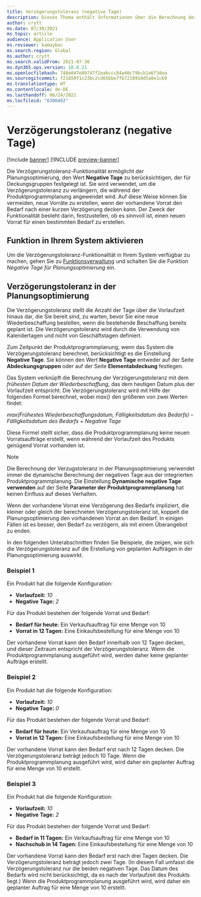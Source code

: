 ```yaml
---
title: Verzögerungstoleranz (negative Tage)
description: Dieses Thema enthält Informationen über die Berechnung der Verzögerungstoleranz und wie sie sich auf die Erstellung geplanter Aufträge in der Planungsoptimierung auswirkt.
author: crytt
ms.date: 07/30/2021
ms.topic: article
audience: Application User
ms.reviewer: kamaybac
ms.search.region: Global
ms.author: crytt
ms.search.validFrom: 2021-07-30
ms.dyn365.ops.version: 10.0.21
ms.openlocfilehash: 748e047e89747f2eabccc04a40c79bcb1e6f3dea
ms.sourcegitcommit: f21659f1c23bc2cd65bbe7fb7210910d5a8e1cb9
ms.translationtype: HT
ms.contentlocale: de-DE
ms.lasthandoff: 06/24/2021
ms.locfileid: "6306462"
---
```

# <a name="delay-tolerance-negative-days"></a>Verzögerungstoleranz (negative Tage)

[!include [banner](../../includes/banner.md)]
[!INCLUDE [preview-banner](../../includes/preview-banner.md)]

Die Verzögerungstoleranz-Funktionalität ermöglicht der Planungsoptimierung, den Wert **Negative Tage** zu berücksichtigen, der für Deckungsgruppen festgelegt ist. Sie wird verwendet, um die Verzögerungstoleranz zu verlängern, die während der Produktprogrammplanung angewendet wird. Auf diese Weise können Sie vermeiden, neue Vorräte zu erstellen, wenn der vorhandene Vorrat den Bedarf nach einer kurzen Verzögerung decken kann. Der Zweck der Funktionalität besteht darin, festzustellen, ob es sinnvoll ist, einen neuen Vorrat für einen bestimmten Bedarf zu erstellen.

## <a name="turn-on-the-feature-in-your-system"></a>Funktion in Ihrem System aktivieren

Um die Verzögerungstoleranz-Funktionalität in Ihrem System verfügbar zu machen, gehen Sie zu [Funktionsverwaltung](../../../fin-ops-core/fin-ops/get-started/feature-management/feature-management-overview.md) und schalten Sie die Funktion *Negative Tage für Planungsoptimierung* ein.

## <a name="delay-tolerance-in-planning-optimization"></a>Verzögerungstoleranz in der Planungsoptimierung

Die Verzögerungstoleranz stellt die Anzahl der Tage über die Vorlaufzeit hinaus dar, die Sie bereit sind, zu warten, bevor Sie eine neue Wiederbeschaffung bestellen, wenn die bestehende Beschaffung bereits geplant ist. Die Verzögerungstoleranz wird durch die Verwendung von Kalendertagen und nicht von Geschäftstagen definiert.

Zum Zeitpunkt der Produktprogrammplanung, wenn das System die Verzögerungstoleranz berechnet, berücksichtigt es die Einstellung **Negative Tage**. Sie können den Wert **Negative Tage** entweder auf der Seite **Abdeckungsgruppen** oder auf der Seite **Elementabdeckung** festlegen.

Das System verknüpft die Berechnung der Verzögerungstoleranz mit dem *frühesten Datum der Wiederbeschaffung*, das dem heutigen Datum plus der Vorlaufzeit entspricht. Die Verzögerungstoleranz wird mit Hilfe der folgenden Formel berechnet, wobei *max()* den größeren von zwei Werten findet:

*max(Frühestes Wiederbeschaffungsdatum, Fälligkeitsdatum des Bedarfs)* – *Fälligkeitsdatum des Bedarfs* + *Negative Tage*

Diese Formel stellt sicher, dass die Produktprogrammplanung keine neuen Vorratsaufträge erstellt, wenn während der Vorlaufzeit des Produkts genügend Vorrat vorhanden ist.

> [!NOTE]
> Die Berechnung der Verzugstoleranz in der Planungsoptimierung verwendet immer die dynamische Berechnung der negativen Tage aus der integrierten Produktprogrammplanung. Die Einstellung **Dynamische negative Tage verwenden** auf der Seite **Parameter der Produktprogrammplanung** hat keinen Einfluss auf dieses Verhalten.

Wenn der vorhandene Vorrat eine Verzögerung des Bedarfs impliziert, die kleiner oder gleich der berechneten Verzögerungstoleranz ist, koppelt die Planungsoptimierung den vorhandenen Vorrat an den Bedarf. In einigen Fällen ist es besser, den Bedarf zu verzögern, als mit einem Überangebot zu enden.

In den folgenden Unterabschnitten finden Sie Beispiele, die zeigen, wie sich die Verzögerungstoleranz auf die Erstellung von geplanten Aufträgen in der Planungsoptimierung auswirkt.

### <a name="example-1"></a>Beispiel 1

Ein Produkt hat die folgende Konfiguration:

- **Vorlaufzeit:** *10*
- **Negative Tage:** *2*

Für das Produkt bestehen der folgende Vorrat und Bedarf:

- **Bedarf für heute:** Ein Verkaufsauftrag für eine Menge von 10
- **Vorrat in 12 Tagen:** Eine Einkaufsbestellung für eine Menge von 10

Der vorhandene Vorrat kann den Bedarf innerhalb von 12 Tagen decken, und dieser Zeitraum entspricht der Verzögerungstoleranz. Wenn die Produktprogrammplanung ausgeführt wird, werden daher keine geplanter Aufträge erstellt.

### <a name="example-2"></a>Beispiel 2

Ein Produkt hat die folgende Konfiguration:

- **Vorlaufzeit:** *10*
- **Negative Tage:** *0*

Für das Produkt bestehen der folgende Vorrat und Bedarf:

- **Bedarf für heute:** Ein Verkaufsauftrag für eine Menge von 10
- **Vorrat in 12 Tagen:** Eine Einkaufsbestellung für eine Menge von 10

Der vorhandene Vorrat kann den Bedarf erst nach 12 Tagen decken. Die Verzögerungstoleranz beträgt jedoch 10 Tage. Wenn die Produktprogrammplanung ausgeführt wird, wird daher ein geplanter Auftrag für eine Menge von 10 erstellt.

### <a name="example-3"></a>Beispiel 3

Ein Produkt hat die folgende Konfiguration:

- **Vorlaufzeit:** *10*
- **Negative Tage:** *2*

Für das Produkt bestehen der folgende Vorrat und Bedarf:

- **Bedarf in 11 Tagen:** Ein Verkaufsauftrag für eine Menge von 10
- **Nachschub in 14 Tagen:** Eine Einkaufsbestellung für eine Menge von 10

Der vorhandene Vorrat kann den Bedarf erst nach drei Tagen decken. Die Verzögerungstoleranz beträgt jedoch zwei Tage. (In diesem Fall umfasst die Verzögerungstoleranz nur die beiden negativen Tage. Das Datum des Bedarfs wird nicht berücksichtigt, da es nach der Vorlaufzeit des Produkts liegt.) Wenn die Produktprogrammplanung ausgeführt wird, wird daher ein geplanter Auftrag für eine Menge von 10 erstellt.
